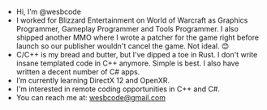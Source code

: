- Hi, I’m @wesbcode
- I worked for Blizzard Entertainment on World of Warcraft as Graphics Programmer, Gameplay Programmer and Tools Programmer. I also shipped another MMO where I wrote a patcher for the game right before launch so our publisher wouldn't cancel the game. Not ideal. 😊
- C/C++ is my bread and butter, but I've dipped a toe in Rust. I don't write insane templated code in C++ anymore. Simple is best. I also have written a decent number of C# apps. 
- I’m currently learning DirectX 12 and OpenXR.
- I'm interested in remote coding opportunities in C++ and C#.
- You can reach me at: wesbcode@gmail.com

<!---
wesbcode/wesbcode is a ✨ special ✨ repository because its `README.md` (this file) appears on your GitHub profile.
You can click the Preview link to take a look at your changes.
--->
